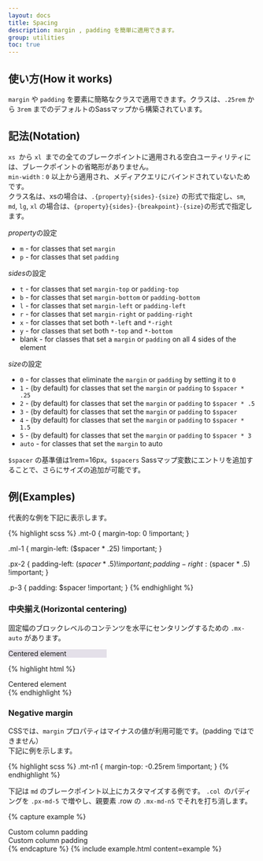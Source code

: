 ```yaml
---
layout: docs
title: Spacing
description: margin , padding を簡単に適用できます。
group: utilities
toc: true
---
```


<!-- ---
layout: docs
title: Spacing
description: Bootstrap includes a wide range of shorthand responsive margin and padding utility classes to modify an element's appearance.
group: utilities
toc: true
--- -->

<!-- ## How it works

Assign responsive-friendly `margin` or `padding` values to an element or a subset of its sides with shorthand classes. Includes support for individual properties, all properties, and vertical and horizontal properties. Classes are built from a default Sass map ranging from `.25rem` to `3rem`. -->

## 使い方(How it works)

`margin` や `padding` を要素に簡略なクラスで適用できます。クラスは、`.25rem` から `3rem` までのデフォルトのSassマップから構築されています。

<!-- ## Notation

Spacing utilities that apply to all breakpoints, from `xs` to `xl`, have no breakpoint abbreviation in them. This is because those classes are applied from `min-width: 0` and up, and thus are not bound by a media query. The remaining breakpoints, however, do include a breakpoint abbreviation.

The classes are named using the format `{property}{sides}-{size}` for `xs` and `{property}{sides}-{breakpoint}-{size}` for `sm`, `md`, `lg`, and `xl`. -->

## 記法(Notation)

`xs `から `xl `までの全てのブレークポイントに適用される空白ユーティリティには、ブレークポイントの省略形がありません。  
`min-width：0` 以上から適用され、メディアクエリにバインドされていないためです。  
クラス名は、xsの場合は、`.{property}{sides}-{size}` の形式で指定し、`sm`, `md`, `lg`, `xl` の場合は、`{property}{sides}-{breakpoint}-{size}`の形式で指定します。

<!-- Where *property* is one of: -->
*property*の設定

* `m` - for classes that set `margin`
* `p` - for classes that set `padding`

<!-- Where *sides* is one of: -->
*sides*の設定


* `t` - for classes that set `margin-top` or `padding-top`
* `b` - for classes that set `margin-bottom` or `padding-bottom`
* `l` - for classes that set `margin-left` or `padding-left`
* `r` - for classes that set `margin-right` or `padding-right`
* `x` - for classes that set both `*-left` and `*-right`
* `y` - for classes that set both `*-top` and `*-bottom`
* blank - for classes that set a `margin` or `padding` on all 4 sides of the element

<!-- Where *size* is one of: -->
*size*の設定

* `0` - for classes that eliminate the `margin` or `padding` by setting it to `0`
* `1` - (by default) for classes that set the `margin` or `padding` to `$spacer * .25`
* `2` - (by default) for classes that set the `margin` or `padding` to `$spacer * .5`
* `3` - (by default) for classes that set the `margin` or `padding` to `$spacer`
* `4` - (by default) for classes that set the `margin` or `padding` to `$spacer * 1.5`
* `5` - (by default) for classes that set the `margin` or `padding` to `$spacer * 3`
* `auto` - for classes that set the `margin` to auto

<!-- (You can add more sizes by adding entries to the `$spacers` Sass map variable.) -->
`$spacer` の基準値は1rem=16px。`$spacers` Sassマップ変数にエントリを追加することで、さらにサイズの追加が可能です。

<!-- ## Examples

Here are some representative examples of these classes: -->

## 例(Examples)
代表的な例を下記に表示します。  


{% highlight scss %}
.mt-0 {
  margin-top: 0 !important;
}

.ml-1 {
  margin-left: ($spacer * .25) !important;
}

.px-2 {
  padding-left: ($spacer * .5) !important;
  padding-right: ($spacer * .5) !important;
}

.p-3 {
  padding: $spacer !important;
}
{% endhighlight %}

<!-- ### Horizontal centering

Additionally, Bootstrap also includes an `.mx-auto` class for horizontally centering fixed-width block level content—that is, content that has `display: block` and a `width` set—by setting the horizontal margins to `auto`. -->

### 中央揃え(Horizontal centering)

固定幅のブロックレベルのコンテンツを水平にセンタリングするための  `.mx-auto` があります。　　

<div class="bd-example">
  <div class="mx-auto" style="width: 200px; background-color: rgba(86,61,124,.15);">
    Centered element
  </div>
</div>

{% highlight html %}
<div class="mx-auto" style="width: 200px;">
  Centered element
</div>
{% endhighlight %}

<!-- ### Negative margin

In CSS, `margin` properties can utilize negative values (`padding` cannot). As of 4.2, we've added negative margin utilities for every non-zero integer size listed above (e.g., `1`, `2`, `3`, `4`, `5`). These utilities are ideal for customizing grid column gutters across breakpoints.

The syntax is nearly the same as the default, positive margin utilities, but with the addition of `n` before the requested size. Here's an example class that's the opposite of `.mt-1`: -->

### Negative margin

CSSでは、`margin` プロパティはマイナスの値が利用可能です。(padding ではできません）  
下記に例を示します。

{% highlight scss %}
.mt-n1 {
  margin-top: -0.25rem !important;
}
{% endhighlight %}

<!-- Here's an example of customizing the Bootstrap grid at the medium (`md`) breakpoint and above. We've increased the `.col` padding with `.px-md-5` and then counteracted that with `.mx-md-n5` on the parent `.row`. -->

下記は `md` のブレークポイント以上にカスタマイズする例です。
`.col `のパディングを `.px-md-5` で増やし、親要素 .row の `.mx-md-n5` でそれを打ち消します。


{% capture example %}
<div class="row mx-md-n5">
  <div class="col py-3 px-md-5 border bg-light">Custom column padding</div>
  <div class="col py-3 px-md-5 border bg-light">Custom column padding</div>
</div>
{% endcapture %}
{% include example.html content=example %}
